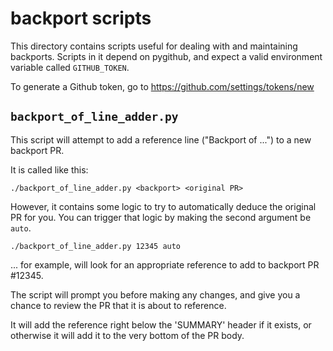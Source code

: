 # backport scripts

This directory contains scripts useful for dealing with and maintaining
backports. Scripts in it depend on pygithub, and expect a valid environment
variable called `GITHUB_TOKEN`.

To generate a Github token, go to <https://github.com/settings/tokens/new>

## `backport_of_line_adder.py`

This script will attempt to add a reference line ("Backport of ...") to a new
backport PR.

It is called like this:

```shell
./backport_of_line_adder.py <backport> <original PR>
```

However, it contains some logic to try to automatically deduce the original PR
for you. You can trigger that logic by making the second argument be `auto`.

```shell
./backport_of_line_adder.py 12345 auto
```

... for example, will look for an appropriate reference to add to backport PR #12345.

The script will prompt you before making any changes, and give you a chance to
review the PR that it is about to reference.

It will add the reference right below the 'SUMMARY' header if it exists, or
otherwise it will add it to the very bottom of the PR body.
